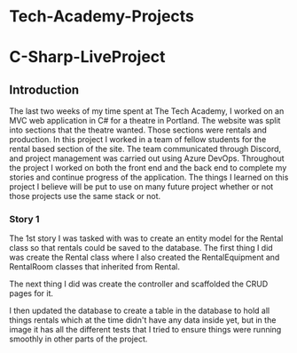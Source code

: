 # Tech-Academy-Projects
# C-Sharp-LiveProject
## Introduction
The last two weeks of my time spent at The Tech Academy, I worked on an MVC web application in C# for a theatre in Portland. The website was split into sections that the theatre wanted. Those sections were rentals and production. In this project I worked in a team of fellow students for the rental based section of the site. The team communicated through Discord, and project management was carried out using Azure DevOps. Throughout the project I worked on both the front end and the back end to complete my stories and continue progress of the application. The things I learned on this project I believe will be put to use on many future project whether or not those projects use the same stack or not.
### Story 1
The 1st story I was tasked with was to create an entity model for the Rental class so that rentals could be saved to the database. The first thing I did was create the Rental class where I also created the RentalEquipment and RentalRoom classes that inherited from Rental.

The next thing I did was create the controller and scaffolded the CRUD pages for it.

I then updated the database to create a table in the database to hold all things rentals which at the time didn't have any data inside yet, but in the image it has all the different tests that I tried to ensure things were running smoothly in other parts of the project.
